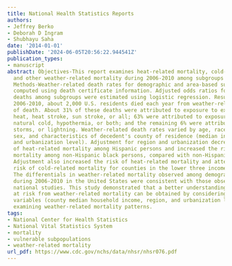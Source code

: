 ```yaml
---
title: National Health Statistics Reports
authors:
- Jeffrey Berko
- Deborah D Ingram
- Shubhayu Saha
date: '2014-01-01'
publishDate: '2024-06-05T20:56:22.944541Z'
publication_types:
- manuscript
abstract: Objectives-This report examines heat-related mortality, cold-related mortality,
  and other weather-related mortality during 2006-2010 among subgroups of U.S. residents.
  Methods-Weather-related death rates for demographic and area-based subgroups were
  computed using death certificate information. Adjusted odds ratios for weather-related
  deaths among subgroups were estimated using logistic regression. Results and Conclusions-During
  2006-2010, about 2,000 U.S. residents died each year from weather-related causes
  of death. About 31% of these deaths were attributed to exposure to excessive natural
  heat, heat stroke, sun stroke, or all; 63% were attributed to exposure to excessive
  natural cold, hypothermia, or both; and the remaining 6% were attributed to floods,
  storms, or lightning. Weather-related death rates varied by age, race and ethnicity,
  sex, and characteristics of decedent's county of residence (median income, region,
  and urbanization level). Adjustment for region and urbanization decreased the risk
  of heat-related mortality among Hispanic persons and increased the risk of cold-related
  mortality among non-Hispanic black persons, compared with non-Hispanic white persons.
  Adjustment also increased the risk of heat-related mortality and attenuated the
  risk of cold-related mortality for counties in the lower three income quartiles.
  The differentials in weather-related mortality observed among demographic subgroups
  during 2006-2010 in the United States were consistent with those observed in previous
  national studies. This study demonstrated that a better understanding of subpopulations
  at risk from weather-related mortality can be obtained by considering area-based
  variables (county median household income, region, and urbanization level) when
  examining weather-related mortality patterns.
tags:
- National Center for Health Statistics
- National Vital Statistics System
- mortality
- vulnerable subpopulations
- weather-related mortality
url_pdf: https://www.cdc.gov/nchs/data/nhsr/nhsr076.pdf
---
```

